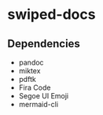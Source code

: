 # swiped-docs

## Dependencies

- pandoc
- miktex
- pdftk
- Fira Code
- Segoe UI Emoji
- mermaid-cli
